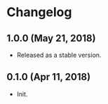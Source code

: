 # Changelog

## 1.0.0 (May 21, 2018)

- Released as a stable version.

## 0.1.0 (Apr 11, 2018)

- Init.
